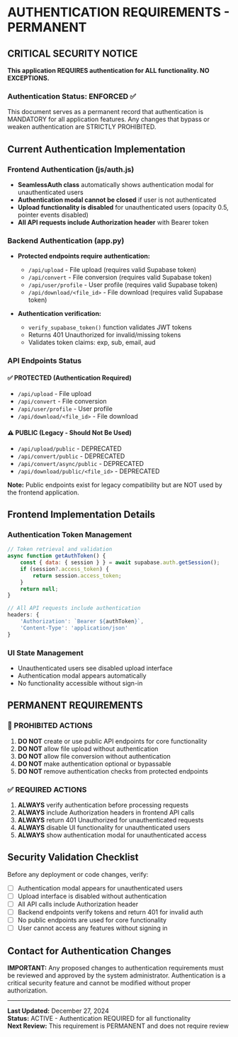# AUTHENTICATION REQUIREMENTS - PERMANENT

## CRITICAL SECURITY NOTICE
**This application REQUIRES authentication for ALL functionality. NO EXCEPTIONS.**

### Authentication Status: ENFORCED ✅

This document serves as a permanent record that authentication is MANDATORY for all application features. Any changes that bypass or weaken authentication are STRICTLY PROHIBITED.

## Current Authentication Implementation

### Frontend Authentication (js/auth.js)
- **SeamlessAuth class** automatically shows authentication modal for unauthenticated users
- **Authentication modal cannot be closed** if user is not authenticated
- **Upload functionality is disabled** for unauthenticated users (opacity 0.5, pointer events disabled)
- **All API requests include Authorization header** with Bearer token

### Backend Authentication (app.py)
- **Protected endpoints require authentication:**
  - `/api/upload` - File upload (requires valid Supabase token)
  - `/api/convert` - File conversion (requires valid Supabase token)
  - `/api/user/profile` - User profile (requires valid Supabase token)
  - `/api/download/<file_id>` - File download (requires valid Supabase token)

- **Authentication verification:**
  - `verify_supabase_token()` function validates JWT tokens
  - Returns 401 Unauthorized for invalid/missing tokens
  - Validates token claims: exp, sub, email, aud

### API Endpoints Status

#### ✅ PROTECTED (Authentication Required)
- `/api/upload` - File upload
- `/api/convert` - File conversion  
- `/api/user/profile` - User profile
- `/api/download/<file_id>` - File download

#### ⚠️ PUBLIC (Legacy - Should Not Be Used)
- `/api/upload/public` - DEPRECATED
- `/api/convert/public` - DEPRECATED
- `/api/convert/async/public` - DEPRECATED
- `/api/download/public/<file_id>` - DEPRECATED

**Note:** Public endpoints exist for legacy compatibility but are NOT used by the frontend application.

## Frontend Implementation Details

### Authentication Token Management
```javascript
// Token retrieval and validation
async function getAuthToken() {
    const { data: { session } } = await supabase.auth.getSession();
    if (session?.access_token) {
        return session.access_token;
    }
    return null;
}

// All API requests include authentication
headers: {
    'Authorization': `Bearer ${authToken}`,
    'Content-Type': 'application/json'
}
```

### UI State Management
- Unauthenticated users see disabled upload interface
- Authentication modal appears automatically
- No functionality accessible without sign-in

## PERMANENT REQUIREMENTS

### 🚫 PROHIBITED ACTIONS
1. **DO NOT** create or use public API endpoints for core functionality
2. **DO NOT** allow file upload without authentication
3. **DO NOT** allow file conversion without authentication
4. **DO NOT** make authentication optional or bypassable
5. **DO NOT** remove authentication checks from protected endpoints

### ✅ REQUIRED ACTIONS
1. **ALWAYS** verify authentication before processing requests
2. **ALWAYS** include Authorization headers in frontend API calls
3. **ALWAYS** return 401 Unauthorized for unauthenticated requests
4. **ALWAYS** disable UI functionality for unauthenticated users
5. **ALWAYS** show authentication modal for unauthenticated access

## Security Validation Checklist

Before any deployment or code changes, verify:

- [ ] Authentication modal appears for unauthenticated users
- [ ] Upload interface is disabled without authentication
- [ ] All API calls include Authorization header
- [ ] Backend endpoints verify tokens and return 401 for invalid auth
- [ ] No public endpoints are used for core functionality
- [ ] User cannot access any features without signing in

## Contact for Authentication Changes

**IMPORTANT:** Any proposed changes to authentication requirements must be reviewed and approved by the system administrator. Authentication is a critical security feature and cannot be modified without proper authorization.

---

**Last Updated:** December 27, 2024  
**Status:** ACTIVE - Authentication REQUIRED for all functionality  
**Next Review:** This requirement is PERMANENT and does not require review